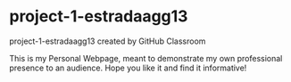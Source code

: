 # project-1-estradaagg13
project-1-estradaagg13 created by GitHub Classroom

This is my Personal Webpage, meant to demonstrate my own professional presence to an audience. Hope you like it and find it informative!
